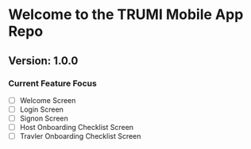 # Welcome to the TRUMI Mobile App Repo

## Version: 1.0.0
### Current Feature Focus
- [ ] Welcome Screen
- [ ] Login Screen
- [ ] Signon Screen
- [ ] Host Onboarding Checklist Screen
- [ ] Travler Onboarding Checklist Screen

